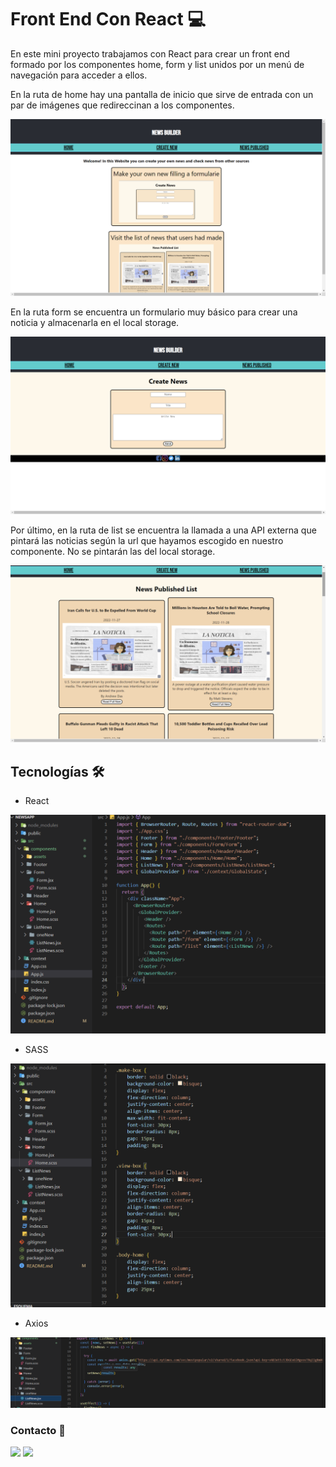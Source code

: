 # Front End Con React 💻

En este mini proyecto trabajamos con React para crear un front end formado por los componentes home, form y list unidos por un menú de navegación para acceder a ellos.

En la ruta de home hay una pantalla de inicio que sirve de entrada con un par de imágenes que redireccinan a los componentes.

![image](/src/components/assets/homescreen.png)


En la ruta form se encuentra un formulario muy básico para crear una noticia y almacenarla en el local storage.

![image](/src/components/assets/formscreen.png)


Por último, en la ruta de list se encuentra la llamada a una API externa que pintará las noticias según la url que hayamos escogido en nuestro componente. No se pintarán las del local storage.

![image](/src/components/assets/listscreen.png)


## Tecnologías 🛠

- React

![image](/src/components/assets/react.png)

- SASS

![image](/src/components/assets/sass.png)

- Axios

![image](/src/components/assets/axios.png)


### Contacto 📖

<a href = "mailto:juanvidal.sergio@gmail.com"><img src="https://img.shields.io/badge/-Gmail-%23333?style=for-the-badge&logo=gmail&logoColor=white" target="_blank"></a>
    <a href="https://www.linkedin.com/in/sergio-juan-vidal-2640ba256/" target="_blank"><img src="https://img.shields.io/badge/-LinkedIn-%230077B5?style=for-the-badge&logo=linkedin&logoColor=white" target="_blank"></a> 